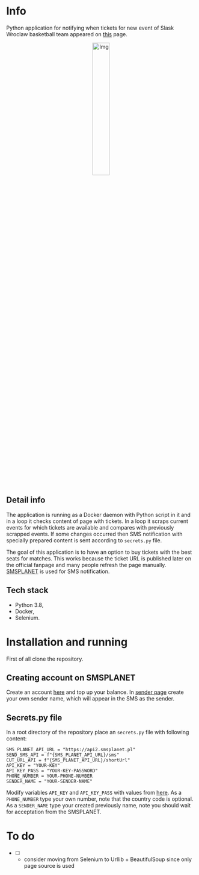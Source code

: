# Info

Python application for notifying when tickets for new event of Slask Wroclaw basketball team appeared on [this](http://wks-slask.abilet.pl/) page.  

<p align="center">
  <img src="https://github.com/radosz99/slask-events-bot/blob/main/screen.png" width=30% alt="Img"/>
</p>

## Detail info
The application is running as a Docker daemon with Python script in it and in a loop it checks content of page with tickets. In a loop it scraps current events for which tickets are available and compares with previously scrapped events. If some changes occurred then SMS notification with specially prepared content is sent according to `secrets.py` file.  

The goal of this application is to have an option to buy tickets with the best seats for matches. This works because the ticket URL is published later on the official fanpage and many people refresh the page manually.
[SMSPLANET](https://smsplanet.pl/) is used for SMS notification. 

## Tech stack
- Python 3.8,
- Docker,
- Selenium.

# Installation and running
First of all clone the repository.

## Creating account on SMSPLANET
Create an account [here](https://panel.smsplanet.pl/register) and top up your balance. In [sender page](https://panel.smsplanet.pl/s/sender) create your own sender name, which will appear in the SMS as the sender.

## Secrets.py file
In a root directory of the repository place an `secrets.py` file with following content:
```
SMS_PLANET_API_URL = "https://api2.smsplanet.pl"
SEND_SMS_API = f"{SMS_PLANET_API_URL}/sms"
CUT_URL_API = f"{SMS_PLANET_API_URL}/shortUrl"
API_KEY = "YOUR-KEY"
API_KEY_PASS = "YOUR-KEY-PASSWORD"
PHONE_NUMBER = YOUR-PHONE-NUMBER
SENDER_NAME = "YOUR-SENDER-NAME"
```
Modify variables `API_KEY` and `API_KEY_PASS` with values from [here](https://panel.smsplanet.pl/s/api). As a `PHONE_NUMBER` type your own number, note that the country code is optional. As a `SENDER_NAME` type your created previously name, note you should wait for acceptation from the SMSPLANET.

# To do

- [ ] - consider moving from Selenium to Urllib + BeautifulSoup since only page source is used
